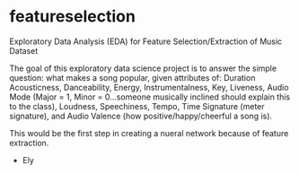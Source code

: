 # featureselection
Exploratory Data Analysis (EDA) for Feature Selection/Extraction of Music Dataset

The goal of this exploratory data science project is to answer the simple question: what makes a song popular, given attributes of: Duration
Acousticness, Danceability, Energy, Instrumentalness, Key, Liveness, Audio Mode (Major = 1, Minor = 0...someone musically inclined should explain this to the class), Loudness, Speechiness, Tempo, Time Signature (meter signature), and Audio Valence (how positive/happy/cheerful a song is). 

This would be the first step in creating a nueral network because of feature extraction. 

- Ely

